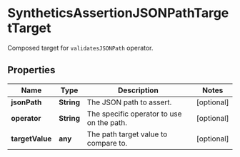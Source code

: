 

# SyntheticsAssertionJSONPathTargetTarget

Composed target for `validatesJSONPath` operator.
## Properties

Name | Type | Description | Notes
------------ | ------------- | ------------- | -------------
**jsonPath** | **String** | The JSON path to assert. |  [optional]
**operator** | **String** | The specific operator to use on the path. |  [optional]
**targetValue** | **any** | The path target value to compare to. |  [optional]



